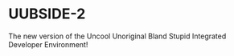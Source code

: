 # **UUBSIDE-2**<br>
The new version of the Uncool Unoriginal Bland Stupid Integrated Developer Environment!
